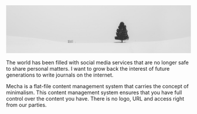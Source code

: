 ![Decoration](https://github.com/mecha-cms/.github/blob/main/index.jpg)

The world has been filled with social media services that are no longer safe to share personal matters. I want to grow back the interest of future generations to write journals on the internet.

Mecha is a flat-file content management system that carries the concept of minimalism. This content management system ensures that you have full control over the content you have. There is no logo, URL and access right from our parties.

